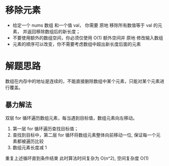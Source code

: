 # 移除元素

* 给定一个 nums 数组 和一个值 val， 你需要 原地 移除所有数值等于 val 的元素， 并返回移除数组后的新长度；
* 不要使用额外的数组空间，你必须仅使用 O(1) 额外空间并 原地 修改输入数组
* 元素的顺序可以改变，你不需要考虑数组中超出新长度后面的元素

# 解题思路

数组在内存中的地址是连续的，不能直接删除数组中某个元素，只能对某个元素进行覆盖。

## 暴力解法

双层 for 循环遍历数组元素，每当遇到目标值，数组元素向左移动。

1. 第一层 for 循环遍历查找目标值；
2. 查找到目标中，第二层 for 循环将数组元素整体向前移动一位, 保证每一个元素都被遍历比较
3. 数组元素长度减 1

重复上述循环直到条件结束
此时算法时间复杂为 O(n^2), 空间复杂度 O(1)